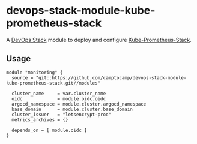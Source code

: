 # devops-stack-module-kube-prometheus-stack

A [DevOps Stack](https://devops-stack.io) module to deploy and configure [Kube-Prometheus-Stack](https://github.com/prometheus-community/helm-charts/tree/main/charts/kube-prometheus-stack).


## Usage

```hcl
module "monitoring" {
  source = "git::https://github.com/camptocamp/devops-stack-module-kube-prometheus-stack.git//modules"

  cluster_name     = var.cluster_name
  oidc             = module.oidc.oidc
  argocd_namespace = module.cluster.argocd_namespace
  base_domain      = module.cluster.base_domain
  cluster_issuer   = "letsencrypt-prod"
  metrics_archives = {}

  depends_on = [ module.oidc ]
}
```
